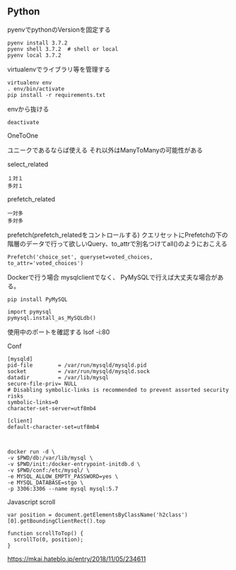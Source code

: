 ## Python
pyenvでpythonのVersionを固定する　　

    pyenv install 3.7.2
    pyenv shell 3.7.2  # shell or local
    pyenv local 3.7.2
virtualenvでライブラリ等を管理する　　

    virtualenv env
    . env/bin/activate
    pip install -r requirements.txt

envから抜ける

    deactivate  
    
   
OneToOne
   
   ユニークであるならば使える
   それ以外はManyToManyの可能性がある
   
select_related

    １対１
    多対１
    
    
prefetch_related

    一対多
    多対多

prefetch(prefetch_relatedをコントロールする)
    クエリセットにPrefetchの下の階層のデータで行って欲しいQuery、to_attrで別名つけてall()のようにおこえる

    Prefetch('choice_set', queryset=voted_choices, to_attr='voted_choices')
    
Dockerで行う場合
mysqlclientでなく、
PyMySQLで行えば大丈夫な場合がある。 

    pip install PyMySQL

    import pymysql
    pymysql.install_as_MySQLdb()
    
使用中のポートを確認する
    lsof  -i:80
    
Conf

    [mysqld]
    pid-file        = /var/run/mysqld/mysqld.pid
    socket          = /var/run/mysqld/mysqld.sock
    datadir         = /var/lib/mysql
    secure-file-priv= NULL
    # Disabling symbolic-links is recommended to prevent assorted security risks
    symbolic-links=0
    character-set-server=utf8mb4

    [client]
    default-character-set=utf8mb4



    docker run -d \
    -v $PWD/db:/var/lib/mysql \
    -v $PWD/init:/docker-entrypoint-initdb.d \
    -v $PWD/conf:/etc/mysql/ \
    -e MYSQL_ALLOW_EMPTY_PASSWORD=yes \
    -e MYSQL_DATABASE=stgo \
    -p 3306:3306 --name mysql mysql:5.7
    
Javascript scroll

    var position = document.getElementsByClassName('h2class')[0].getBoundingClientRect().top

    function scrollToTop() {
      scrollTo(0, position);
    }
   
https://mkai.hateblo.jp/entry/2018/11/05/234611  
